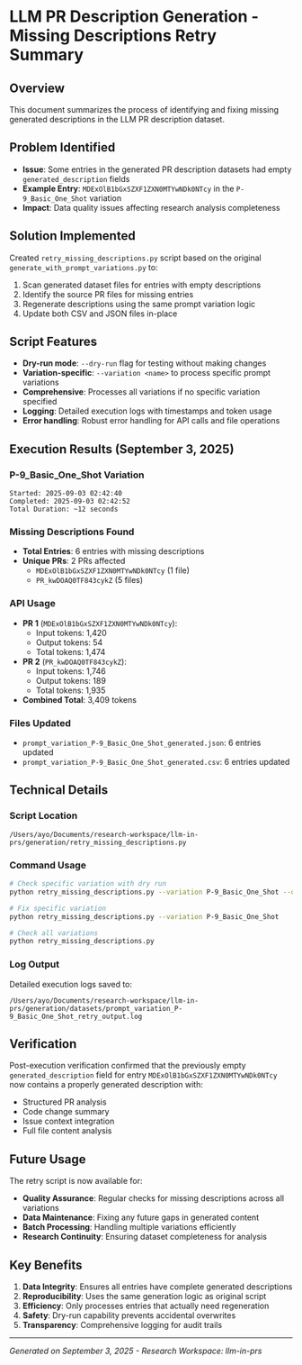 # LLM PR Description Generation - Missing Descriptions Retry Summary

## Overview

This document summarizes the process of identifying and fixing missing generated descriptions in the LLM PR description dataset.

## Problem Identified

- **Issue**: Some entries in the generated PR description datasets had empty `generated_description` fields
- **Example Entry**: `MDExOlB1bGxSZXF1ZXN0MTYwNDk0NTcy` in the `P-9_Basic_One_Shot` variation
- **Impact**: Data quality issues affecting research analysis completeness

## Solution Implemented

Created `retry_missing_descriptions.py` script based on the original `generate_with_prompt_variations.py` to:

1. Scan generated dataset files for entries with empty descriptions
2. Identify the source PR files for missing entries
3. Regenerate descriptions using the same prompt variation logic
4. Update both CSV and JSON files in-place

## Script Features

- **Dry-run mode**: `--dry-run` flag for testing without making changes
- **Variation-specific**: `--variation <name>` to process specific prompt variations
- **Comprehensive**: Processes all variations if no specific variation specified
- **Logging**: Detailed execution logs with timestamps and token usage
- **Error handling**: Robust error handling for API calls and file operations

## Execution Results (September 3, 2025)

### P-9_Basic_One_Shot Variation

```text
Started: 2025-09-03 02:42:40
Completed: 2025-09-03 02:42:52
Total Duration: ~12 seconds
```

### Missing Descriptions Found

- **Total Entries**: 6 entries with missing descriptions
- **Unique PRs**: 2 PRs affected
  - `MDExOlB1bGxSZXF1ZXN0MTYwNDk0NTcy` (1 file)
  - `PR_kwDOAQ0TF843cykZ` (5 files)

### API Usage

- **PR 1** (`MDExOlB1bGxSZXF1ZXN0MTYwNDk0NTcy`):
  - Input tokens: 1,420
  - Output tokens: 54
  - Total tokens: 1,474
- **PR 2** (`PR_kwDOAQ0TF843cykZ`):
  - Input tokens: 1,746
  - Output tokens: 189
  - Total tokens: 1,935
- **Combined Total**: 3,409 tokens

### Files Updated

- `prompt_variation_P-9_Basic_One_Shot_generated.json`: 6 entries updated
- `prompt_variation_P-9_Basic_One_Shot_generated.csv`: 6 entries updated

## Technical Details

### Script Location

```text
/Users/ayo/Documents/research-workspace/llm-in-prs/generation/retry_missing_descriptions.py
```

### Command Usage

```bash
# Check specific variation with dry run
python retry_missing_descriptions.py --variation P-9_Basic_One_Shot --dry-run

# Fix specific variation
python retry_missing_descriptions.py --variation P-9_Basic_One_Shot

# Check all variations
python retry_missing_descriptions.py
```

### Log Output

Detailed execution logs saved to:

```text
/Users/ayo/Documents/research-workspace/llm-in-prs/generation/datasets/prompt_variation_P-9_Basic_One_Shot_retry_output.log
```

## Verification

Post-execution verification confirmed that the previously empty `generated_description` field for entry `MDExOlB1bGxSZXF1ZXN0MTYwNDk0NTcy` now contains a properly generated description with:

- Structured PR analysis
- Code change summary
- Issue context integration
- Full file content analysis

## Future Usage

The retry script is now available for:

- **Quality Assurance**: Regular checks for missing descriptions across all variations
- **Data Maintenance**: Fixing any future gaps in generated content
- **Batch Processing**: Handling multiple variations efficiently
- **Research Continuity**: Ensuring dataset completeness for analysis

## Key Benefits

1. **Data Integrity**: Ensures all entries have complete generated descriptions
2. **Reproducibility**: Uses the same generation logic as original script
3. **Efficiency**: Only processes entries that actually need regeneration
4. **Safety**: Dry-run capability prevents accidental overwrites
5. **Transparency**: Comprehensive logging for audit trails

---
*Generated on September 3, 2025 - Research Workspace: llm-in-prs*
